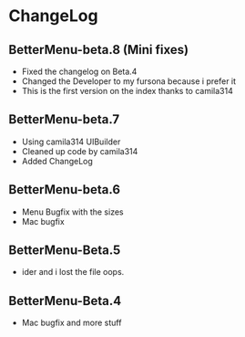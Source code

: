 # ChangeLog

## BetterMenu-beta.8 (Mini fixes)
* Fixed the changelog on Beta.4
* Changed the Developer to my fursona because i prefer it
* This is the first version on the index thanks to camila314
## BetterMenu-beta.7
* Using camila314 UIBuilder
* Cleaned up code by camila314
* Added ChangeLog
## BetterMenu-beta.6
* Menu Bugfix with the sizes
* Mac bugfix
## BetterMenu-Beta.5
* ider and i lost the file oops.
## BetterMenu-Beta.4
* Mac bugfix and more stuff
